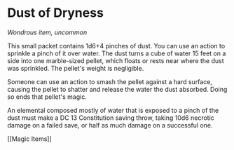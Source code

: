 # Dust of Dryness

*Wondrous item, uncommon*

This small packet contains 1d6+4 pinches of dust. You can use an action to sprinkle a pinch of it over water. The dust turns a cube of water 15 feet on a side into one marble-sized pellet, which floats or rests near where the dust was sprinkled. The pellet's weight is negligible.

Someone can use an action to smash the pellet against a hard surface, causing the pellet to shatter and release the water the dust absorbed. Doing so ends that pellet's magic.

An elemental composed mostly of water that is exposed to a pinch of the dust must make a DC 13 Constitution saving throw, taking 10d6 necrotic damage on a failed save, or half as much damage on a successful one.


[[Magic Items]]
